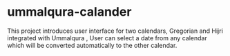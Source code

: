 # ummalqura-calander
This project introduces user interface for two calendars, Gregorian and Hijri integrated with Ummalqura , User can select a date from any calendar which will be converted automatically to the other calendar.
